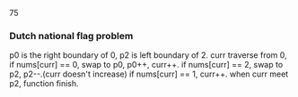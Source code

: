 75

### Dutch national flag problem
p0 is the right boundary of 0, p2 is left boundary of 2.
curr traverse from 0,
if nums[curr] == 0, swap to p0, p0++, curr++.
if nums[curr] == 2, swap to p2, p2--.(curr doesn't increase)
if nums[curr] == 1, curr++.
when curr meet p2, function finish.